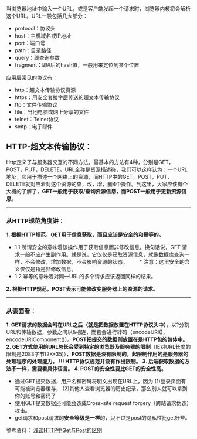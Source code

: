 当浏览器地址中输入一个URL，或是客户端发起一个请求时，浏览器内核将会解析这个URL。URL一般包括几大部分：
* protocol：协议头
* host：主机域名或IP地址
* port：端口号
* path：目录路径
* query：即查询参数
* fragment：即#后的hash值，一般用来定位到某个位置

应用层常见的协议有：
* http：超文本传输协议资源
* https：用安全套接字层传送的超文本传输协议
* ftp：文件传输协议
* file：当地电脑或网上分享的文件
* telnet：Telnet协议
* smtp：电子邮件

## HTTP-超文本传输协议：
Http定义了与服务器交互的不同方法，最基本的方法有4种，分别是GET，POST，PUT，DELETE。URL全称是资源描述符，我们可以这样认为：一个URL地址，它用于描述一个网络上的资源，而HTTP中的GET，POST，PUT，DELETE就对应着对这个资源的查，改，增，删4个操作。到这里，大家应该有个大概的了解了，**GET一般用于获取/查询资源信息，而POST一般用于更新资源信息**。
***
### 从HTTP规范角度讲：
**1. 根据HTTP规范，GET用于信息获取，而且应该是安全的和幂等的。**
- 1.1 所谓安全的意味着该操作用于获取信息而非修改信息。换句话说，GET 请求一般不应产生副作用。就是说，它仅仅是获取资源信息，就像数据库查询一样，不会修改，增加数据，不会影响资源的状态。
　　* 注意：这里安全的含义仅仅是指是非修改信息。
- 1.2 幂等的意味着对同一URL的多个请求应该返回同样的结果。

**2. 根据HTTP规范，POST表示可能修改变服务器上的资源的请求。**
***
### 从表面看：
**1. GET请求的数据会附在URL之后（就是把数据放置在HTTP协议头中）**，以?分割URL和传输数据，参数之间以&相连，而且会进行转码（encodeURI()，encodeURIComponent()）。**POST把提交的数据则放置在是HTTP包的包体中。**
**2. GET方式使用的URL总长会受到特定的浏览器及服务器的限制**（IE对URL长度的限制是2083字节(2K+35)），**POST数据是没有限制的，起限制作用的是服务器的处理程序的处理能力。**
**!!! HTTP协议规范并没有作出限制。**
**3. 后端获取数据的方法不一样，需要看具体语言。**
**4. POST的安全性要比GET的安全性高。**
- 通过GET提交数据，用户名和密码将明文出现在URL上，因为
(1)登录页面有可能被浏览器缓存，
(2)其他人查看浏览器的历史纪录，那么别人就可以拿到你的账号和密码了
- 使用GET提交数据还可能会造成Cross-site request forgery（跨站请求伪造）攻击。
- get请求和post请求的**安全等级是一样**的，只不过是post的隐私性比get好些。

参考资料： [浅谈HTTP中Get与Post的区别](http://www.cnblogs.com/hyddd/archive/2009/03/31/1426026.html)

